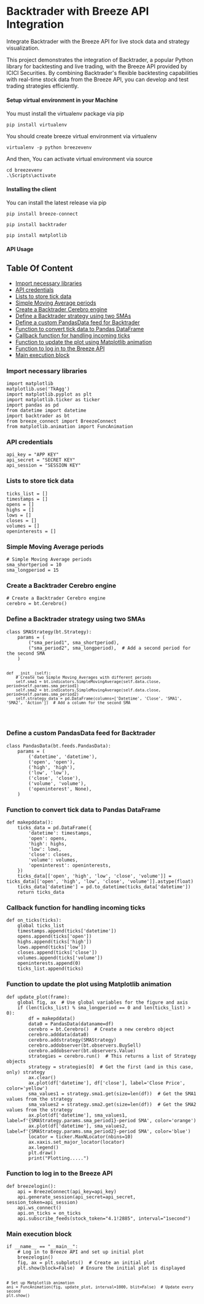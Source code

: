 <!DOCTYPE html>
<html lang="en">
<head>
    <meta charset="UTF-8">
    <meta name="viewport" content="width=device-width, initial-scale=1.0">
    <title>Backtrader with Breeze API Integration</title>
</head>
<body>

<h1>Backtrader with Breeze API Integration</h1>

<p>Integrate Backtrader with the Breeze API for live stock data and strategy visualization.</p>

<p>This project demonstrates the integration of Backtrader, a popular Python library for backtesting and live trading, with the Breeze API provided by ICICI Securities. By combining Backtrader's flexible backtesting capabilities with real-time stock data from the Breeze API, you can develop and test trading strategies efficiently.</p>

<h4 id="virtualenv">Setup virtual environment in your Machine</h4>

You must install the virtualenv package via pip
```
pip install virtualenv
```

You should create breeze virtual environment via virtualenv
```
virtualenv -p python breezevenv
```

And then, You can activate virtual environment via source
```
cd breezevenv
.\Scripts\activate
```

<h4 id="clientinstall">Installing the client</h4>

You can install the latest release via pip

```
pip install breeze-connect
```

```
pip install backtrader
```

```
pip install matplotlib
```

<h4 id="apiusage"> API Usage</h4>

<h2>Table Of Content</h2>
<ul>
    <li><a href="#import">Import necessary libraries</a></li>
    <li><a href="#api-credentials">API credentials</a></li>
    <li><a href="#lists">Lists to store tick data</a></li>
    <li><a href="#sma-periods">Simple Moving Average periods</a></li>
    <li><a href="#cerebro-engine">Create a Backtrader Cerebro engine</a></li>
    <li><a href="#strategy">Define a Backtrader strategy using two SMAs</a></li>
    <li><a href="#pandas-data-feed">Define a custom PandasData feed for Backtrader</a></li>
    <li><a href="#make-pd-data">Function to convert tick data to Pandas DataFrame</a></li>
    <li><a href="#on-ticks">Callback function for handling incoming ticks</a></li>
    <li><a href="#update-plot">Function to update the plot using Matplotlib animation</a></li>
    <li><a href="#breeze-login">Function to log in to the Breeze API</a></li>
    <li><a href="#main-block">Main execution block</a></li>
</ul>

<h3 id="import">Import necessary libraries</h3>
<pre><code>import matplotlib
matplotlib.use('TkAgg')
import matplotlib.pyplot as plt
import matplotlib.ticker as ticker
import pandas as pd
from datetime import datetime
import backtrader as bt
from breeze_connect import BreezeConnect
from matplotlib.animation import FuncAnimation
</code></pre>

<h3 id="api-credentials">API credentials</h3>
<pre><code>api_key = "APP KEY"
api_secret = "SECRET KEY"
api_session = "SESSION KEY"
</code></pre>

<h3 id="lists">Lists to store tick data</h3>
<pre><code>ticks_list = []
timestamps = []
opens = []
highs = []
lows = []
closes = []
volumes = []
openinterests = []
</code></pre>

<h3 id="sma-periods">Simple Moving Average periods</h3>
<pre><code># Simple Moving Average periods
sma_shortperiod = 10
sma_longperiod = 15
</code></pre>

<h3 id="cerebro-engine">Create a Backtrader Cerebro engine</h3>
<pre><code># Create a Backtrader Cerebro engine
cerebro = bt.Cerebro()
</code></pre>

<h3 id="strategy">Define a Backtrader strategy using two SMAs</h3>
<pre><code>class SMAStrategy(bt.Strategy):
    params = (
        ("sma_period1", sma_shortperiod),
        ("sma_period2", sma_longperiod),  # Add a second period for the second SMA
    )

    def __init__(self):
        # Create two Simple Moving Averages with different periods
        self.sma1 = bt.indicators.SimpleMovingAverage(self.data.close, period=self.params.sma_period1)
        self.sma2 = bt.indicators.SimpleMovingAverage(self.data.close, period=self.params.sma_period2)
        self.strategy_data = pd.DataFrame(columns=['Datetime', 'Close', 'SMA1', 'SMA2', 'Action'])  # Add a column for the second SMA
</code></pre>

<h3 id="pandas-data-feed">Define a custom PandasData feed for Backtrader</h3>
<pre><code>class PandasData(bt.feeds.PandasData):
    params = (
        ('datetime', 'datetime'),
        ('open', 'open'),
        ('high', 'high'),
        ('low', 'low'),
        ('close', 'close'),
        ('volume', 'volume'),
        ('openinterest', None),
    )
</code></pre>

<h3 id="make-pd-data">Function to convert tick data to Pandas DataFrame</h3>
<pre><code>def makepddata():
    ticks_data = pd.DataFrame({
        'datetime': timestamps,
        'open': opens,
        'high': highs,
        'low': lows,
        'close': closes,
        'volume': volumes,
        'openinterest': openinterests,
    })
    ticks_data[['open', 'high', 'low', 'close', 'volume']] = ticks_data[['open', 'high', 'low', 'close', 'volume']].astype(float)
    ticks_data['datetime'] = pd.to_datetime(ticks_data['datetime'])
    return ticks_data
</code></pre>

<h3 id="on-ticks">Callback function for handling incoming ticks</h3>
<pre><code>def on_ticks(ticks):
    global ticks_list
    timestamps.append(ticks['datetime'])
    opens.append(ticks['open'])
    highs.append(ticks['high'])
    lows.append(ticks['low'])
    closes.append(ticks['close'])
    volumes.append(ticks['volume'])
    openinterests.append(0)
    ticks_list.append(ticks)
</code></pre>

<h3 id="update-plot">Function to update the plot using Matplotlib animation</h3>
<pre><code>def update_plot(frame):
    global fig, ax  # Use global variables for the figure and axis
    if (len(ticks_list) % sma_longperiod == 0 and len(ticks_list) > 0): 
        df = makepddata()
        data0 = PandasData(dataname=df)
        cerebro = bt.Cerebro()  # Create a new cerebro object
        cerebro.adddata(data0)
        cerebro.addstrategy(SMAStrategy)
        cerebro.addobserver(bt.observers.BuySell)
        cerebro.addobserver(bt.observers.Value)
        strategies = cerebro.run()  # This returns a list of Strategy objects
        strategy = strategies[0]  # Get the first (and in this case, only) strategy
        ax.clear()
        ax.plot(df['datetime'], df['close'], label='Close Price', color='yellow')
        sma_values1 = strategy.sma1.get(size=len(df))  # Get the SMA1 values from the strategy
        sma_values2 = strategy.sma2.get(size=len(df))  # Get the SMA2 values from the strategy
        ax.plot(df['datetime'], sma_values1, label=f'{SMAStrategy.params.sma_period1}-period SMA', color='orange')
        ax.plot(df['datetime'], sma_values2, label=f'{SMAStrategy.params.sma_period2}-period SMA', color='blue')
        locator = ticker.MaxNLocator(nbins=10)
        ax.xaxis.set_major_locator(locator)
        ax.legend()
        plt.draw()
        print("Plotting.....")
</code></pre>

<h3 id="breeze-login">Function to log in to the Breeze API</h3>
<pre><code>def breezelogin():
    api = BreezeConnect(api_key=api_key)
    api.generate_session(api_secret=api_secret, session_token=api_session)
    api.ws_connect()
    api.on_ticks = on_ticks
    api.subscribe_feeds(stock_token="4.1!2885", interval="1second")
</code></pre>

<h3 id="main-block">Main execution block</h3>
<pre><code>if __name__ == "__main__":
    # Log in to Breeze API and set up initial plot
    breezelogin()
    fig, ax = plt.subplots()  # Create an initial plot
    plt.show(block=False)  # Ensure the initial plot is displayed
    
    # Set up Matplotlib animation
    ani = FuncAnimation(fig, update_plot, interval=1000, blit=False)  # Update every second
    plt.show()
</code></pre>

</body>
</html>
